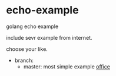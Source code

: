 # echo-example
golang echo example

include sevr example from internet.

choose your like.

* branch:
    * master: most simple example [office](https://echo.labstack.com/cookbook/hello-world) 